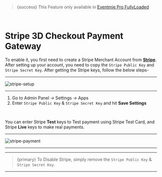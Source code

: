 
>{success} This Feature only available in [Eventmie Pro FullyLoaded](https://classiebit.com/eventmie-pro-fullyloaded)

<br>

# Stripe 3D Checkout Payment Gateway

To enable it, you first need to create a Stripe Merchant Account from **[Stripe](https://stripe.com)**. After setting up your account, you need to copy the `Stripe Public Key` and `Stripe Secret Key`.
After getting the Stripe keys, follow the below steps-

---

![stripe-setup](/images/fullyloaded/stripe-setup.png "stripe-setup")

---


1. Go to Admin Panel -> Settings -> Apps
2. Enter `Stripe Public Key` & `Stripe Secret Key` and hit **Save Settings**

<br>

You can enter Stripe **Test** keys to Test payment using Stripe Test Card, and Stripe **Live** keys to make real payments.


---

![stripe-payment](/images/fullyloaded/stripe-payment.png "stripe-payment")

---


---

>{primary} To Disable Stripe, simply remove the `Stripe Public Key` & `Stripe Secret Key`.

---